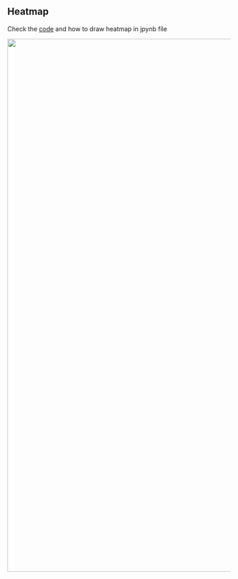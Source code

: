 ## Heatmap

Check the [code](https://github.com/vanngocthuyla/vanngocthuyla.github.io/tree/main/scripts/jpynb/Heatmap.ipynb) and how to draw heatmap in jpynb file

<img src='https://vanngocthuyla.github.io/images/ML/Heatmap.jpg' width="1200">
